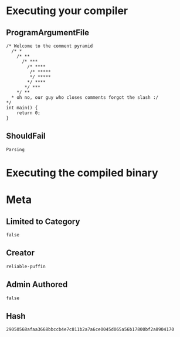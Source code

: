# Executing your compiler

## ProgramArgumentFile

```
/* Welcome to the comment pyramid
  /* *
    /* **
      /* ***
        /* ****
         /* *****
         */ ***** 
        */ **** 
       */ *** 
    */ **
  * oh no, our guy who closes comments forgot the slash :/
*/
int main() {
    return 0;
}
```

## ShouldFail

```
Parsing
```

# Executing the compiled binary

# Meta

## Limited to Category

```
false
```

## Creator

```
reliable-puffin
```

## Admin Authored

```
false
```

## Hash

```
29050568afaa3668bbccb4e7c811b2a7a6ce0045d065a56b17800bf2a8904170
```
